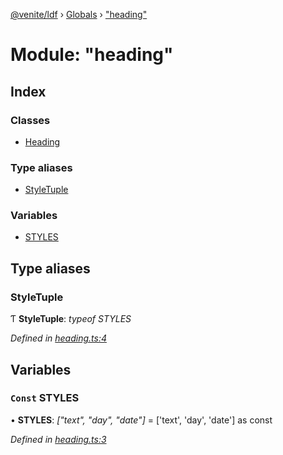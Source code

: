 [@venite/ldf](../README.md) › [Globals](../globals.md) › ["heading"](_heading_.md)

# Module: "heading"

## Index

### Classes

* [Heading](../classes/_heading_.heading.md)

### Type aliases

* [StyleTuple](_heading_.md#styletuple)

### Variables

* [STYLES](_heading_.md#const-styles)

## Type aliases

###  StyleTuple

Ƭ **StyleTuple**: *typeof STYLES*

*Defined in [heading.ts:4](https://github.com/gbj/venite/blob/dd6607c9/ldf/src/heading.ts#L4)*

## Variables

### `Const` STYLES

• **STYLES**: *["text", "day", "date"]* = ['text', 'day', 'date'] as const

*Defined in [heading.ts:3](https://github.com/gbj/venite/blob/dd6607c9/ldf/src/heading.ts#L3)*

